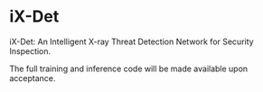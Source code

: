 # iX-Det
iX-Det: An Intelligent X-ray Threat Detection Network for Security Inspection.

The full training and inference code will be made available upon acceptance.

